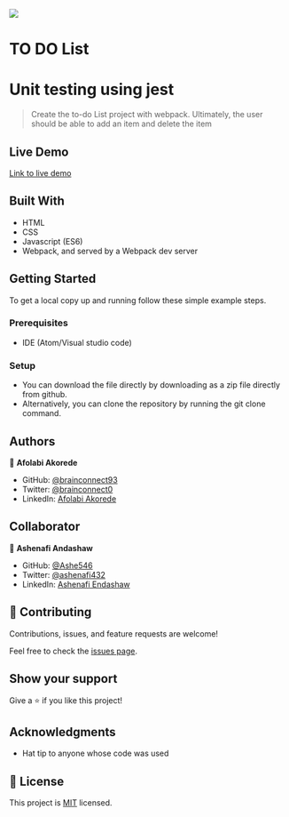 ![](https://img.shields.io/badge/Microverse-blueviolet)

# TO DO List
# Unit testing using jest 

> Create the to-do List project with webpack. Ultimately, the user should be able to add an item and delete the item 


## Live Demo

[Link to live demo](https://brainconnect93.github.io/TODO-List/)


## Built With

- HTML
- CSS
- Javascript (ES6)
- Webpack, and served by a Webpack dev server

## Getting Started

To get a local copy up and running follow these simple example steps.

### Prerequisites
- IDE (Atom/Visual studio code)

### Setup
- You can download the file directly by downloading as a zip file directly from github.
- Alternatively, you can clone the repository by running the git clone command. 


## Authors

👤 **Afolabi Akorede**

- GitHub: [@brainconnect93](https://github.com/brainconnect93)
- Twitter: [@brainconnect0](https://twitter.com/brainconnect0)
- LinkedIn: [Afolabi Akorede](https://linkedin.com/in/brainconnect93)

## Collaborator

👤 **Ashenafi Andashaw**

- GitHub: [@Ashe546](https://github.com/Ashe546)
- Twitter: [@ashenafi432](https://twitter.com/ashenafi546)
- LinkedIn: [Ashenafi Endashaw](https://www.linkedin.com/in/ashenafi-endashaw-7a50b318a/)

## 🤝 Contributing

Contributions, issues, and feature requests are welcome!

Feel free to check the [issues page](../../issues/).

## Show your support

Give a ⭐️ if you like this project!

## Acknowledgments

- Hat tip to anyone whose code was used

## 📝 License

This project is [MIT](./MIT.md) licensed.
